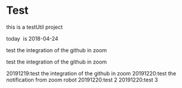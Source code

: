 # Test
this is a testUtil project

today  is 2018-04-24


test the integration of the github in zoom


test the integration of the github in zoom

20191219:test the integration of the github in zoom
20191220:test the notification from zoom robot 
20191220:test 2
20191220:test 3